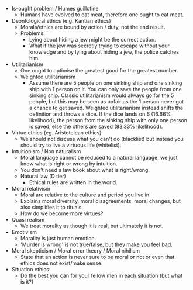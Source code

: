 - Is-ought problem / Humes guillotine
	- Humans have evolved to eat meat, therefore one ought to eat meat.
- Deontological ethics (e.g. Kantian ethics)
	- Morals/ethics are bound by action / duty, not the end result.
	- Problems:
		- Lying about hiding a jew might be the correct action.
		- What if the jew was secretly trying to escape without your knowledge and by lying about hiding a jew, the police catches him.
- Utilitarianism
	- One ought to optimise the greatest good for the greatest number.
	- Weighted utilitarianism
		- Assume there are 5 people on one sinking ship and one sinking ship with 1 person on it. You can only save the people from one sinking ship. Classic utilitarianism would always go for the 5 people, but this may be seen as unfair as the 1 person never got a chance to get saved. Weighted utilitarianism instead shifts the definition and throws a dice. If the dice lands on 6 (16.66% likelihood), the person from the sinking ship with only one person is saved, else the others are saved (83.33% likelihood).
- Virtue ethics (eg. Aristotelean ethics)
	- We should not discuss what you can't do (blacklist) but instead you should try to live a virtuous life (whitelist).
- Intuitionism / Non naturalism
	- Moral language cannot be reduced to a natural language, we just know what is right or wrong by intuition.
	- You don't need a law book about what is right/wrong.
	- Natural law (D tier)
		- Ethical rules are written in the world.
- Moral relativism
	- Moral are relative to the culture and period you live in.
	- Explains moral diversity, moral disagreements, moral changes, but also simplifies it to rituals.
	- How do we become more virtues?
- Quasi realism
	- We treat morality as though it is real, but ultimately it is not.
- Emotivism
	- Morality is just human emotion.
	- 'Murder is wrong' is not true/false, but they make you feel bad.
- Moral skepticism / Moral error theory / Moral nihilism
	- State that an action is never sure to be moral or not or even that ethics does not exist/make sense.
- Situation ethics:
	- Do the best you can for your fellow men in each situation (but what is it?)